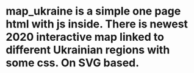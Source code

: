 # map_ukraine is a simple one page html with js inside. There is newest 2020 interactive map linked to different Ukrainian regions with some css. On SVG based.
